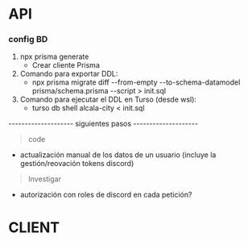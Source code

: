 # API

### config BD

1. npx prisma generate
   - Crear cliente Prisma
2. Comando para exportar DDL:
   - npx prisma migrate diff --from-empty --to-schema-datamodel prisma/schema.prisma --script > init.sql
3. Comando para ejecutar el DDL en Turso (desde wsl):
   - turso db shell alcala-city < init.sql

-------------------- siguientes pasos --------------------

> code

- actualización manual de los datos de un usuario (incluye la gestión/reovación tokens discord)

> Investigar

- autorización con roles de discord en cada petición?

# CLIENT
